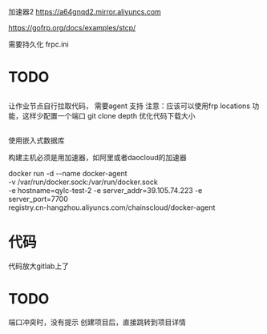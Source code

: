 加速器2
https://a64gnqd2.mirror.aliyuncs.com


https://gofrp.org/docs/examples/stcp/


需要持久化 frpc.ini


# TODO 
## 
让作业节点自行拉取代码， 需要agent 支持
注意：应该可以使用frp locations 功能，这样少配置一个端口
git clone depth 优化代码下载大小

## 
使用嵌入式数据库


构建主机必须是用加速器，如阿里或者daocloud的加速器


docker run -d --name docker-agent \
    -v /var/run/docker.sock:/var/run/docker.sock \
    -e hostname=qylc-test-2 -e server_addr=39.105.74.223 -e server_port=7700 \
    registry.cn-hangzhou.aliyuncs.com/chainscloud/docker-agent
    
    
# 代码
代码放大gitlab上了


# TODO 
端口冲突时，没有提示
创建项目后，直接跳转到项目详情